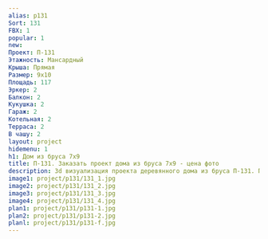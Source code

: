 ```yaml
---
alias: p131
Sort: 131
FBX: 1
popular: 1
new: 
Проект: П-131
Этажность: Мансардный
Крыша: Прямая
Размер: 9х10
Площадь: 117
Эркер: 2
Балкон: 2
Кукушка: 2
Гараж: 2
Котельная: 2
Терраса: 2
В чашу: 2
layout: project
hidemenu: 1
h1: Дом из бруса 7х9
title: П-131. Заказать проект дома из бруса 7х9 - цена фото
description: 3d визуализация проекта деревянного дома из бруса П-131. Площадь 117 м2, размер 7х9. Вы можете внести любые изменения в проект.
image1: project/p131/131_1.jpg
image2: project/p131/131_2.jpg
image3: project/p131/131_3.jpg
image4: project/p131/131_4.jpg
plan1: project/p131/p131-1.jpg
plan2: project/p131/p131-2.jpg
planl: project/p131/p131-f.jpg
---
```

